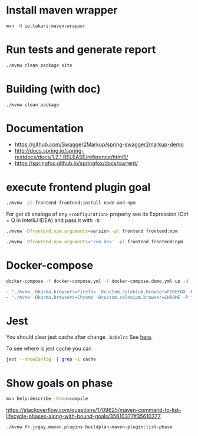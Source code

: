 # Install maven wrapper

```bash
mvn -N io.takari:maven:wrapper
```

# Run tests and generate report
```bash
./mvnw clean package site
```

# Building (with doc)

```bash
./mvnw clean package
```

# Documentation

 * https://github.com/Swagger2Markup/spring-swagger2markup-demo
 * http://docs.spring.io/spring-restdocs/docs/1.2.1.RELEASE/reference/html5/
 * https://springfox.github.io/springfox/docs/current/

# execute frontend plugin goal

```bash
./mvnw -pl frontend frontend:install-node-and-npm
```


For get cli analogs of any `<configuration>` property see its Expression (Ctrl + Q in IntelliJ IDEA)
and pass it with `-D`:

```bash
./mvnw -Dfrontend.npm.arguments=version -pl frontend frontend:npm
```

```bash
./mvnw -Dfrontend.npm.arguments='run dev' -pl frontend frontend:npm
```

# Docker-compose
```bash
docker-compose -f docker-compose.yml -f docker-compose.demo.yml up -d
```

```bash
- "./mvnw -Dkarma.browsers=Firefox -Dcustom.selenium.browser=FIREFOX -P frontend clean package"
- "./mvnw -Dkarma.browsers=Chrome -Dcustom.selenium.browser=CHROME -P frontend clean package"
```

# Jest
You should clear jest cache after change `.babelrc`
See [here](https://github.com/facebook/jest/issues/2442#issuecomment-269654883).

To see where is jest cache you can
```bash
jest --showConfig  | grep -i cache
```

# Show goals on phase
```bash
mvn help:describe -Dcmd=compile
```

https://stackoverflow.com/questions/1709625/maven-command-to-list-lifecycle-phases-along-with-bound-goals/35610377#35610377
```bash
./mvnw fr.jcgay.maven.plugins:buildplan-maven-plugin:list-phase
```